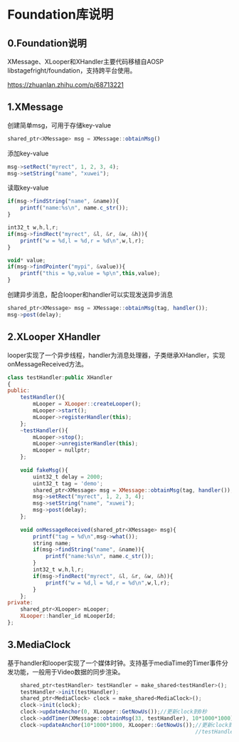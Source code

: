# Foundation库说明

## 0.Foundation说明

XMessage、XLooper和XHandler主要代码移植自AOSP libstagefright/foundation，支持跨平台使用。

<https://zhuanlan.zhihu.com/p/68713221>


## 1.XMessage

创建简单msg，可用于存储key-value

```javascript
shared_ptr<XMessage> msg = XMessage::obtainMsg()
```

添加key-value

```javascript
msg->setRect("myrect", 1, 2, 3, 4);
msg->setString("name", "xuwei");
```

读取key-value

```javascript
if(msg->findString("name", &name)){
    printf("name:%s\n", name.c_str());
}

int32_t w,h,l,r;
if(msg->findRect("myrect", &l, &r, &w, &h)){
    printf("w = %d,l = %d,r = %d\n",w,l,r);
}

void* value;
if(msg->findPointer("mypi", &value)){
    printf("this = %p,value = %p\n",this,value);
}
```

创建异步消息，配合looper和handler可以实现发送异步消息

```javascript
shared_ptr<XMessage> msg = XMessage::obtainMsg(tag, handler());
msg->post(delay);
```

## 2.XLooper XHandler

looper实现了一个异步线程，handler为消息处理器，子类继承XHandler，实现onMessageReceived方法。

```javascript
class testHandler:public XHandler
{
public:
    testHandler(){
        mLooper = XLooper::createLooper();
        mLooper->start();
        mLooper->registerHandler(this);
    };
    ~testHandler(){
        mLooper->stop();
        mLooper->unregisterHandler(this);
        mLooper = nullptr;
    };
    
    void fakeMsg(){
        uint32_t delay = 2000;
        uint32_t tag = 'demo';
        shared_ptr<XMessage> msg = XMessage::obtainMsg(tag, handler());
        msg->setRect("myrect", 1, 2, 3, 4);
        msg->setString("name", "xuwei");
        msg->post(delay);
    };
    
    void onMessageReceived(shared_ptr<XMessage> msg){
        printf("tag = %d\n",msg->what());
        string name;
        if(msg->findString("name", &name)){
            printf("name:%s\n", name.c_str());
        }
        int32_t w,h,l,r;
        if(msg->findRect("myrect", &l, &r, &w, &h)){
            printf("w = %d,l = %d,r = %d\n",w,l,r);
        }
    };
private:
    shared_ptr<XLooper> mLooper;
    XLooper::handler_id mLooperId;
};
```

## 3.MediaClock

基于handler和looper实现了一个媒体时钟。支持基于mediaTime的Timer事件分发功能，一般用于Video数据的同步渲染。

```javascript
    shared_ptr<testHandler> testHandler = make_shared<testHandler>();
    testHandler->init(testHandler);
    shared_ptr<MediaClock> clock = make_shared<MediaClock>();
    clock->init(clock);
    clock->updateAnchor(0, XLooper::GetNowUs());//更新clock到0秒
    clock->addTimer(XMessage::obtainMsg(33, testHandler), 10*1000*1000);//添加一个10秒钟的msg
    clock->updateAnchor(10*1000*1000, XLooper::GetNowUs());//更新clock到10秒，此时msg将弹出，
                                                           //testHandler通过onMessageReceived接收到msg
```


